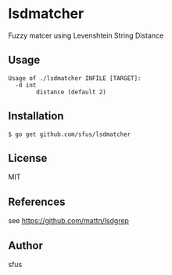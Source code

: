 # lsdmatcher

Fuzzy matcer using Levenshtein String Distance

## Usage

```
Usage of ./lsdmatcher INFILE [TARGET]:
  -d int
    	distance (default 2)
```

## Installation

```
$ go get github.com/sfus/lsdmatcher
```

## License

MIT

## References

see https://github.com/mattn/lsdgrep

## Author

sfus

